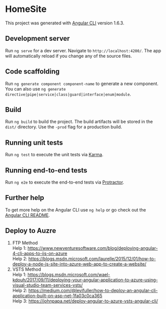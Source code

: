 # HomeSite

This project was generated with [Angular CLI](https://github.com/angular/angular-cli) version 1.6.3.

## Development server

Run `ng serve` for a dev server. Navigate to `http://localhost:4200/`. The app will automatically reload if you change any of the source files.

## Code scaffolding

Run `ng generate component component-name` to generate a new component. You can also use `ng generate directive|pipe|service|class|guard|interface|enum|module`.

## Build

Run `ng build` to build the project. The build artifacts will be stored in the `dist/` directory. Use the `-prod` flag for a production build.

## Running unit tests

Run `ng test` to execute the unit tests via [Karma](https://karma-runner.github.io).

## Running end-to-end tests

Run `ng e2e` to execute the end-to-end tests via [Protractor](http://www.protractortest.org/).

## Further help

To get more help on the Angular CLI use `ng help` or go check out the [Angular CLI README](https://github.com/angular/angular-cli/blob/master/README.md).

## Deploy to Auzre
1. FTP Method  
Help 1: https://www.newventuresoftware.com/blog/deploying-angular-4-cli-apps-to-iis-on-azure  
Help 2: https://blogs.msdn.microsoft.com/laurelle/2015/12/01/how-to-deploy-a-node-js-site-into-azure-web-app-to-create-a-website/
2. VSTS Method  
Help 1: https://blogs.msdn.microsoft.com/wael-kdouh/2017/09/11/deploying-your-angular-application-to-azure-using-visual-studio-team-services-vsts/  
Help 2: https://medium.com/@levifuller/how-to-deploy-an-angular-cli-application-built-on-asp-net-1fa03c0ca365  
Help 3: https://johnpapa.net/deploy-angular-to-azure-vsts-angular-cli/
